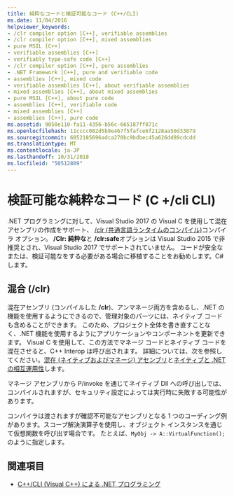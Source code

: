 ```yaml
---
title: 純粋なコードと検証可能なコード (C++/CLI)
ms.date: 11/04/2016
helpviewer_keywords:
- /clr compiler option [C++], verifiable assemblies
- /clr compiler option [C++], mixed assemblies
- pure MSIL [C++]
- verifiable assemblies [C++]
- verifiably type-safe code [C++]
- /clr compiler option [C++], pure assemblies
- .NET Framework [C++], pure and verifiable code
- assemblies [C++], mixed code
- verifiable assemblies [C++], about verifiable assemblies
- mixed assemblies [C++], about mixed assemblies
- pure MSIL [C++], about pure code
- assemblies [C++], verifiable code
- mixed assemblies [C++]
- assemblies [C++], pure code
ms.assetid: 9050e110-fa11-4356-b56c-665187ff871c
ms.openlocfilehash: 11cccc082d5b9e467f5fafce6f2128aa50d33879
ms.sourcegitcommit: 6052185696adca270bc9bdbec45a626dd89cdcdd
ms.translationtype: MT
ms.contentlocale: ja-JP
ms.lasthandoff: 10/31/2018
ms.locfileid: "50512809"
---
```

# <a name="pure-and-verifiable-code-ccli"></a>検証可能な純粋なコード (C +/cli CLI)

.NET プログラミングに対して、Visual Studio 2017 の Visual C を使用して混在アセンブリの作成をサポート、 [/clr (共通言語ランタイムのコンパイル)](../build/reference/clr-common-language-runtime-compilation.md)コンパイラ オプション。 **/Clr: 純粋な**と **/clr:safe**オプションは Visual Studio 2015 で非推奨とされ、Visual Studio 2017 でサポートされていません。 コードが安全なまたは、検証可能なをする必要がある場合に移植することをお勧めします。C#します。

## <a name="mixed-clr"></a>混合 (/clr)

混在アセンブリ (コンパイルした **/clr**)、アンマネージ両方を含めるし、.NET の機能を使用するようにできるので、管理対象のパーツには、ネイティブ コードも含めることができます。 このため、プロジェクト全体を書き直すことなく、.NET 機能を使用するようにアプリケーションやコンポーネントを更新できます。 Visual C を使用して、この方法でマネージ コードとネイティブ コードを混在させると、C++ Interop は呼び出されます。 詳細については、次を参照してください。[混在 (ネイティブおよびマネージ) アセンブリ](../dotnet/mixed-native-and-managed-assemblies.md)と[ネイティブと .NET の相互運用性](../dotnet/native-and-dotnet-interoperability.md)します。

マネージ アセンブリから P/invoke を通じてネイティブ Dll への呼び出しでは、コンパイルされますが、セキュリティ設定によっては実行時に失敗する可能性があります。

コンパイラは渡されますが確認不可能なアセンブリとなる 1 つのコーディング例があります。スコープ解決演算子を使用し、オブジェクト インスタンスを通じて仮想関数を呼び出す場合です。  たとえば、`MyObj -> A::VirtualFunction();` のように指定します。

## <a name="see-also"></a>関連項目

- [C++/CLI (Visual C++) による .NET プログラミング](../dotnet/dotnet-programming-with-cpp-cli-visual-cpp.md)

